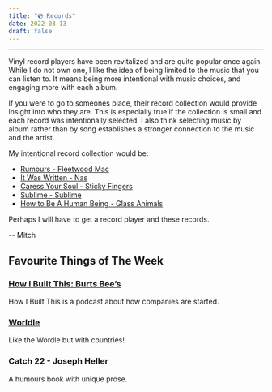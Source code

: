 ```yaml
---
title: "💿 Records"
date: 2022-03-13
draft: false
---
```


---

Vinyl record players have been revitalized and are quite popular once again. While I do not own one, I like the idea of being limited to the music that you can listen to. It means being more intentional with music choices, and engaging more with each album.

If you were to go to someones place, their record collection would provide insight into who they are. This is especially true if the collection is small and each record was intentionally selected. I also think selecting music by album rather than by song establishes a stronger connection to the music and the artist.

My intentional record collection would be:

- [Rumours - Fleetwood Mac](https://open.spotify.com/album/1bt6q2SruMsBtcerNVtpZB?si=GU8s9Ij_T2eMio4QQqOG7Q)
- [It Was Written - Nas](https://open.spotify.com/album/78Fgb88MY0ECc4GVMejqTg?si=Ect3HbHyTliKLERPjz0mIg)
- [Caress Your Soul - Sticky Fingers](https://open.spotify.com/album/2XiBbHgNjlt3JLz8j2S61k?si=cGN35ADJQ9iIaQRIks6IMw)
- [Sublime - Sublime](https://open.spotify.com/album/14eK347GdWO4mBBx78tsut?si=VPlGdeKdQCWia7i404I4mg)
- [How to Be A Human Being - Glass Animals](https://open.spotify.com/album/6qb9MDR0lfsN9a2pw77uJy?si=rT0Z6ZlkR0-kIDTiCoEjVA)

Perhaps I will have to get a record player and these records.

-- Mitch

## Favourite Things of The Week

### [How I Built This: Burts Bee’s](https://open.spotify.com/episode/6CI91yJiofRMAGEZojr8g3?si=4983936548694d4f)

How I Built This is a podcast about how companies are started.

### [Worldle](https://worldle.teuteuf.fr/)

Like the Wordle but with countries!

### Catch 22 - Joseph Heller

A humours book with unique prose.
